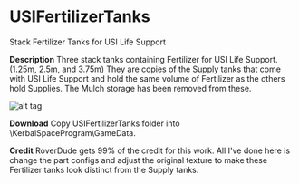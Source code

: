 # USIFertilizerTanks
Stack Fertilizer Tanks for USI Life Support

**Description**
Three stack tanks containing Fertilizer for USI Life Support. (1.25m, 2.5m, and 3.75m) They are copies of the Supply tanks that come with USI Life Support and hold the same volume of Fertilizer as the others hold Supplies. The Mulch storage has been removed from these.

![alt tag](https://raw.githubusercontent.com/username/projectname/branch/path/to/img.png)

**Download**
Copy USIFertilizerTanks folder into \KerbalSpaceProgram\GameData.

**Credit**
RoverDude gets 99% of the credit for this work. All I've done here is change the part configs and adjust the original texture to make these Fertilizer tanks look distinct from the Supply tanks.
